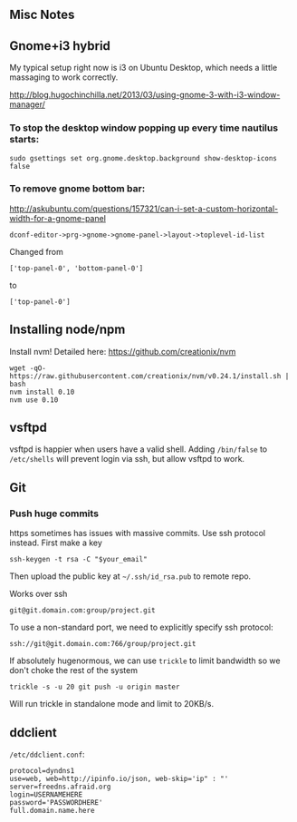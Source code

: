 Misc Notes
-------------------------------

## Gnome+i3 hybrid

My typical setup right now is i3 on Ubuntu Desktop, which needs a little massaging to work correctly.

http://blog.hugochinchilla.net/2013/03/using-gnome-3-with-i3-window-manager/


### To stop the desktop window popping up every time nautilus starts:

    sudo gsettings set org.gnome.desktop.background show-desktop-icons false


### To remove gnome bottom bar:

http://askubuntu.com/questions/157321/can-i-set-a-custom-horizontal-width-for-a-gnome-panel

    dconf-editor->prg->gnome->gnome-panel->layout->toplevel-id-list

Changed from

    ['top-panel-0', 'bottom-panel-0']

to

    ['top-panel-0']

## Installing node/npm

Install nvm! Detailed here: https://github.com/creationix/nvm

	wget -qO- https://raw.githubusercontent.com/creationix/nvm/v0.24.1/install.sh | bash
	nvm install 0.10
	nvm use 0.10

## vsftpd

vsftpd is happier when users have a valid shell. Adding `/bin/false` to `/etc/shells` will prevent login via ssh, but allow vsftpd to work.

## Git

### Push huge commits

https sometimes has issues with massive commits. Use ssh protocol instead. First make a key

    ssh-keygen -t rsa -C "$your_email"

Then upload the public key at `~/.ssh/id_rsa.pub` to remote repo.

Works over ssh

    git@git.domain.com:group/project.git

To use a non-standard port, we need to explicitly specify ssh protocol:

    ssh://git@git.domain.com:766/group/project.git

If absolutely hugenormous, we can use `trickle` to limit bandwidth so we don't choke the rest of the system

    trickle -s -u 20 git push -u origin master

Will run trickle in standalone mode and limit to 20KB/s.

## ddclient

`/etc/ddclient.conf`:

	protocol=dyndns1
	use=web, web=http://ipinfo.io/json, web-skip='ip" : "'
	server=freedns.afraid.org
	login=USERNAMEHERE
	password='PASSWORDHERE'
	full.domain.name.here

